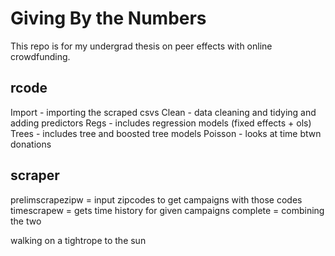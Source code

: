 
# Giving By the Numbers 

This repo is for my undergrad thesis on peer effects with online crowdfunding. 

## rcode 
Import - importing the scraped csvs 
Clean - data cleaning and tidying and adding predictors 
Regs - includes regression models (fixed effects + ols) 
Trees - includes tree and boosted tree models
Poisson - looks at time btwn donations 

## scraper
prelimscrapezipw = input zipcodes to get campaigns with those codes
timescrapew = gets time history for given campaigns
complete = combining the two

walking on a tightrope to the sun
